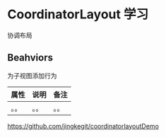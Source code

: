 # CoordinatorLayout 学习

协调布局


## Beahviors

为子视图添加行为

| 属性 | 说明 | 备注 |
| ------------- |:-------------| :-----|
| 。。| 。。| 。。 |

https://github.com/jingkegit/coordinatorlayoutDemo







